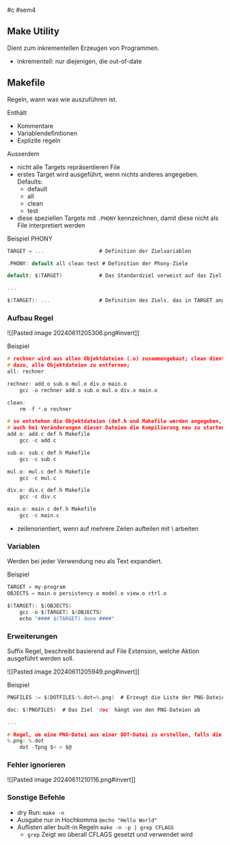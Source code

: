#c #sem4
## Make Utility
Dient zum inkrementellen Erzeugen von Programmen.
- inkrementell: nur diejenigen, die out-of-date

## Makefile
Regeln, wann was wie auszuführen ist.

Enthält
- Kommentare
- Variablendefinitionen
- Explizite regeln

Ausserdem
- nicht alle Targets repräsentieren File
- erstes Target wird ausgeführt, wenn nichts anderes angegeben. Defaults:
	- default
	- all
	- clean
	- test
- diese speziellen Targets mit `.PHONY` kennzeichnen, damit diese nicht als File interpretiert werden

Beispiel PHONY
```c
TARGET = ...                  # Definition der Zielvariablen

.PHONY: default all clean test # Definition der Phony-Ziele

default: $(TARGET)            # Das Standardziel verweist auf das Ziel, das in TARGET definiert ist

...

$(TARGET): ...                # Definition des Ziels, das in TARGET angegeben ist
```

### Aufbau Regel
![[Pasted image 20240611205306.png#invert]]

Beispiel
```c
# rechner wird aus allen Objektdateien (.o) zusammengebaut; clean dient
# dazu, alle Objektdateien zu entfernen;
all: rechner

rechner: add.o sub.o mul.o div.o main.o
    gcc -o rechner add.o sub.o mul.o div.o main.o

clean:
    rm -f *.o rechner

# so entstehen die Objektdateien (def.h und Makefile werden angegeben, um
# auch bei Veränderungen dieser Dateien die Kompilierung neu zu starten)
add.o: add.c def.h Makefile
    gcc -c add.c

sub.o: sub.c def.h Makefile
    gcc -c sub.c

mul.o: mul.c def.h Makefile
    gcc -c mul.c

div.o: div.c def.h Makefile
    gcc -c div.c

main.o: main.c def.h Makefile
    gcc -c main.c
```

- zeilenorientiert, wenn auf mehrere Zeilen aufteilen mit \ arbeiten
### Variablen
Werden bei jeder Verwendung neu als Text expandiert.

Beispiel
```c
TARGET = my-program
OBJECTS = main.o persistency.o model.o view.o ctrl.o

$(TARGET): $(OBJECTS)
	gcc -o $(TARGET) $(OBJECTS)
	echo "#### $(TARGET) done ####"
```
### Erweiterungen
Suffix Regel, beschreibt basierend auf File Extension, welche Aktion ausgeführt werden soll.

![[Pasted image 20240611205949.png#invert]]

Beispiel
```c
PNGFILES := $(DOTFILES:%.dot=%.png)  # Erzeugt die Liste der PNG-Dateien aus der Liste der DOT-Dateien

doc: $(PNGFILES)  # Das Ziel 'doc' hängt von den PNG-Dateien ab

...

# Regel, um eine PNG-Datei aus einer DOT-Datei zu erstellen, falls die PNG-Datei veraltet ist
%.png: %.dot
    dot -Tpng $< > $@
```
### Fehler ignorieren
![[Pasted image 20240611210116.png#invert]]
### Sonstige Befehle
- dry Run: `make -n`
- Ausgabe nur in Hochkomma `@echo "Hello World"`
- Auflisten aller built-in Regeln `make -n -p | grep CFLAGS`
	- `grep` Zeigt wo überall CFLAGS gesetzt und verwendet wird